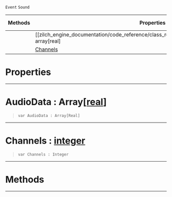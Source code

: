 `Event` `Sound`



|Methods|Properties|Base Classes|Derived Classes|
|---|---|---|---|
| |[[zilch_engine_documentation/code_reference/class_reference/audiofloatdataevent/#audiodata-array[real] | AudioData]]|[event](event.md)| |
| |[Channels](audiofloatdataevent.md#channels-zilch-engine-doc)| | |


 #  Properties


---  
 #  AudioData : Array[[real](../nada_base_types/real.md)]

> 
> ```TS:Nada
> var AudioData : Array[Real]


---  
 #  Channels : [integer](../nada_base_types/integer.md)

> 
> ```TS:Nada
> var Channels : Integer


---  
 #  Methods


---  
 

 